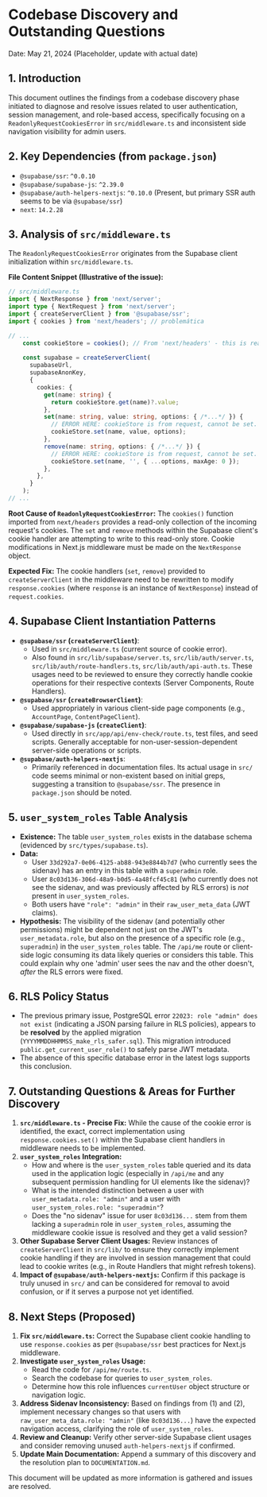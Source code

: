 # Codebase Discovery and Outstanding Questions

Date: May 21, 2024 (Placeholder, update with actual date)

## 1. Introduction

This document outlines the findings from a codebase discovery phase initiated to diagnose and resolve issues related to user authentication, session management, and role-based access, specifically focusing on a `ReadonlyRequestCookiesError` in `src/middleware.ts` and inconsistent side navigation visibility for admin users.

## 2. Key Dependencies (from `package.json`)

-   `@supabase/ssr`: `^0.0.10`
-   `@supabase/supabase-js`: `^2.39.0`
-   `@supabase/auth-helpers-nextjs`: `^0.10.0` (Present, but primary SSR auth seems to be via `@supabase/ssr`)
-   `next`: `14.2.28`

## 3. Analysis of `src/middleware.ts`

The `ReadonlyRequestCookiesError` originates from the Supabase client initialization within `src/middleware.ts`.

**File Content Snippet (Illustrative of the issue):**
```typescript
// src/middleware.ts
import { NextResponse } from 'next/server';
import type { NextRequest } from 'next/server';
import { createServerClient } from '@supabase/ssr';
import { cookies } from 'next/headers'; // problemática

// ...
    const cookieStore = cookies(); // From 'next/headers' - this is read-only for requests
    
    const supabase = createServerClient(
      supabaseUrl,
      supabaseAnonKey,
      {
        cookies: {
          get(name: string) {
            return cookieStore.get(name)?.value;
          },
          set(name: string, value: string, options: { /*...*/ }) {
            // ERROR HERE: cookieStore is from request, cannot be set.
            cookieStore.set(name, value, options); 
          },
          remove(name: string, options: { /*...*/ }) {
            // ERROR HERE: cookieStore is from request, cannot be set.
            cookieStore.set(name, '', { ...options, maxAge: 0 });
          },
        },
      }
    );
// ...
```

**Root Cause of `ReadonlyRequestCookiesError`:**
The `cookies()` function imported from `next/headers` provides a read-only collection of the incoming request's cookies. The `set` and `remove` methods within the Supabase client's cookie handler are attempting to write to this read-only store. Cookie modifications in Next.js middleware must be made on the `NextResponse` object.

**Expected Fix:**
The cookie handlers (`set`, `remove`) provided to `createServerClient` in the middleware need to be rewritten to modify `response.cookies` (where `response` is an instance of `NextResponse`) instead of `request.cookies`.

## 4. Supabase Client Instantiation Patterns

-   **`@supabase/ssr` (`createServerClient`)**:
    -   Used in `src/middleware.ts` (current source of cookie error).
    -   Also found in `src/lib/supabase/server.ts`, `src/lib/auth/server.ts`, `src/lib/auth/route-handlers.ts`, `src/lib/auth/api-auth.ts`. These usages need to be reviewed to ensure they correctly handle cookie operations for their respective contexts (Server Components, Route Handlers).
-   **`@supabase/ssr` (`createBrowserClient`)**:
    -   Used appropriately in various client-side page components (e.g., `AccountPage`, `ContentPageClient`).
-   **`@supabase/supabase-js` (`createClient`)**:
    -   Used directly in `src/app/api/env-check/route.ts`, test files, and seed scripts. Generally acceptable for non-user-session-dependent server-side operations or scripts.
-   **`@supabase/auth-helpers-nextjs`**:
    -   Primarily referenced in documentation files. Its actual usage in `src/` code seems minimal or non-existent based on initial greps, suggesting a transition to `@supabase/ssr`. The presence in `package.json` should be noted.

## 5. `user_system_roles` Table Analysis

-   **Existence:** The table `user_system_roles` exists in the database schema (evidenced by `src/types/supabase.ts`).
-   **Data:**
    -   User `33d292a7-0e06-4125-ab88-943e8844b7d7` (who currently sees the sidenav) has an entry in this table with a `superadmin` role.
    -   User `8c03d136-306d-48a9-b0d5-4a48fcf45c81` (who currently does not see the sidenav, and was previously affected by RLS errors) is *not* present in `user_system_roles`.
    -   Both users have `"role": "admin"` in their `raw_user_meta_data` (JWT claims).
-   **Hypothesis:** The visibility of the sidenav (and potentially other permissions) might be dependent not just on the JWT's `user_metadata.role`, but also on the presence of a specific role (e.g., `superadmin`) in the `user_system_roles` table. The `/api/me` route or client-side logic consuming its data likely queries or considers this table. This could explain why one 'admin' user sees the nav and the other doesn't, *after* the RLS errors were fixed.

## 6. RLS Policy Status

-   The previous primary issue, PostgreSQL error `22023: role "admin" does not exist` (indicating a JSON parsing failure in RLS policies), appears to be **resolved** by the applied migration (`YYYYMMDDHHMMSS_make_rls_safer.sql`). This migration introduced `public.get_current_user_role()` to safely parse JWT metadata.
-   The absence of this specific database error in the latest logs supports this conclusion.

## 7. Outstanding Questions & Areas for Further Discovery

1.  **`src/middleware.ts` - Precise Fix:** While the cause of the cookie error is identified, the exact, correct implementation using `response.cookies.set()` within the Supabase client handlers in middleware needs to be implemented.
2.  **`user_system_roles` Integration:**
    -   How and where is the `user_system_roles` table queried and its data used in the application logic (especially in `/api/me` and any subsequent permission handling for UI elements like the sidenav)?
    -   What is the intended distinction between a user with `user_metadata.role: "admin"` and a user with `user_system_roles.role: "superadmin"`?
    -   Does the "no sidenav" issue for user `8c03d136...` stem from them lacking a `superadmin` role in `user_system_roles`, assuming the middleware cookie issue is resolved and they get a valid session?
3.  **Other Supabase Server Client Usages:** Review instances of `createServerClient` in `src/lib/` to ensure they correctly implement cookie handling if they are involved in session management that could lead to cookie writes (e.g., in Route Handlers that might refresh tokens).
4.  **Impact of `@supabase/auth-helpers-nextjs`:** Confirm if this package is truly unused in `src/` and can be considered for removal to avoid confusion, or if it serves a purpose not yet identified.

## 8. Next Steps (Proposed)

1.  **Fix `src/middleware.ts`:** Correct the Supabase client cookie handling to use `response.cookies` as per `@supabase/ssr` best practices for Next.js middleware.
2.  **Investigate `user_system_roles` Usage:**
    -   Read the code for `/api/me/route.ts`.
    -   Search the codebase for queries to `user_system_roles`.
    -   Determine how this role influences `currentUser` object structure or navigation logic.
3.  **Address Sidenav Inconsistency:** Based on findings from (1) and (2), implement necessary changes so that users with `raw_user_meta_data.role: "admin"` (like `8c03d136...`) have the expected navigation access, clarifying the role of `user_system_roles`.
4.  **Review and Cleanup:** Verify other server-side Supabase client usages and consider removing unused `auth-helpers-nextjs` if confirmed.
5.  **Update Main Documentation:** Append a summary of this discovery and the resolution plan to `DOCUMENTATION.md`.

This document will be updated as more information is gathered and issues are resolved. 